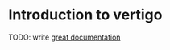 # Introduction to vertigo

TODO: write [great documentation](http://jacobian.org/writing/great-documentation/what-to-write/)
